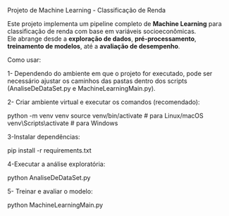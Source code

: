 Projeto de Machine Learning - Classificação de Renda

Este projeto implementa um pipeline completo de **Machine Learning** para classificação de renda com base em variáveis socioeconômicas.  
Ele abrange desde a **exploração de dados**, **pré-processamento**, **treinamento de modelos**, até a **avaliação de desempenho**.


Como usar:

1- Dependendo do ambiente em que o projeto for executado, pode ser necessário ajustar os caminhos das pastas dentro dos scripts (AnaliseDeDataSet.py e MachineLearningMain.py).

2- Criar ambiente virtual e executar os comandos (recomendado):

python -m venv venv
source venv/bin/activate   # para Linux/macOS
venv\Scripts\activate      # para Windows

3-Instalar dependências:

pip install -r requirements.txt

4-Executar a análise exploratória:

python AnaliseDeDataSet.py

5- Treinar e avaliar o modelo:

python MachineLearningMain.py

